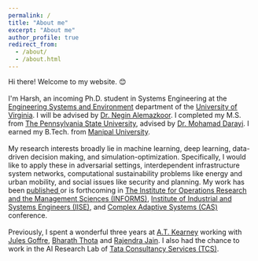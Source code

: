 ```yaml
---
permalink: /
title: "About me"
excerpt: "About me"
author_profile: true
redirect_from: 
  - /about/
  - /about.html
---
```



Hi there! Welcome to my website. 😊
<br><br>I'm Harsh, an incoming Ph.D. student in Systems Engineering at the [Engineering Systems and Environment](https://engineering.virginia.edu/departments/engineering-systems-and-environment) department of the [University of Virginia]( https://engineering.virginia.edu/). I will be advised by [Dr. Negin Alemazkoor]( https://engineering.virginia.edu/faculty/negin-alemazkoor). I completed my M.S. from [The Pennsylvania State University](https://www.psu.edu/), advised by [Dr. Mohamad Darayi]( https://greatvalley.psu.edu/person/mohamad-darayi). I earned my B.Tech. from [Manipal University]( https://manipal.edu/mit.html).
<br><br>My research interests broadly lie in machine learning, deep learning, data-driven decision making, and simulation-optimization. Specifically, I would like to apply these in adversarial settings, interdependent infrastructure system networks, computational sustainability problems like energy and urban mobility, and social issues like security and planning. My work has been [published ](publications) or is forthcoming in [The Institute for Operations Research and the Management Sciences (INFORMS)]( https://www.informs.org/), [Institute of Industrial and Systems Engineers (IISE)](https://iise.org/Home/), and [Complex Adaptive Systems (CAS)](https://complexsystems.mst.edu/) conference.
<br><br>Previously, I spent a wonderful three years at [A.T. Kearney](https://www.kearney.com/) working with [Jules Goffre](https://www.kearney.com/jules-a-goffre), [Bharath Thota](https://www.linkedin.com/in/bharaththota) and [Rajendra Jain](https://in.linkedin.com/in/rajendra-jain-ba668817). I also had the chance to work in the AI Research Lab of [Tata Consultancy Services (TCS)](https://www.tcs.com/).
